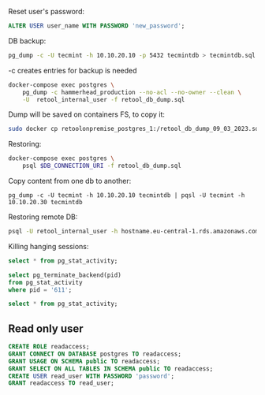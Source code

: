 Reset user's password:

```sql
ALTER USER user_name WITH PASSWORD 'new_password';

```

DB backup:

```sh
pg_dump -c -U tecmint -h 10.10.20.10 -p 5432 tecmintdb > tecmintdb.sql
```
-c creates entries for backup is needed

```sh
docker-compose exec postgres \
    pg_dump -c hammerhead_production --no-acl --no-owner --clean \
    -U  retool_internal_user -f retool_db_dump.sql
```

Dump will be saved on containers FS, to copy it:
```sh
sudo docker cp retoolonpremise_postgres_1:/retool_db_dump_09_03_2023.sql ./retool_db_dump_09_03_2023.sql
```

Restoring:

```sh
docker-compose exec postgres \
    psql $DB_CONNECTION_URI -f retool_db_dump.sql    
```

Copy content from one db to another:

```
pg_dump -c -U tecmint -h 10.10.20.10 tecmintdb | pqsl -U tecmint -h 10.10.20.30 tecmintdb
```

Restoring remote DB:

```sh
psql -U retool_internal_user -h hostname.eu-central-1.rds.amazonaws.com -p 5432 -d hammerhead_production -f  retool_db_dump.sql
```

Killing hanging sessions:
```sql
select * from pg_stat_activity;

select pg_terminate_backend(pid) 
from pg_stat_activity
where pid = '611';

select * from pg_stat_activity;
```

## Read only user

```sql
CREATE ROLE readaccess;
GRANT CONNECT ON DATABASE postgres TO readaccess;
GRANT USAGE ON SCHEMA public TO readaccess;
GRANT SELECT ON ALL TABLES IN SCHEMA public TO readaccess;
CREATE USER read_user WITH PASSWORD 'password';
GRANT readaccess TO read_user;
```